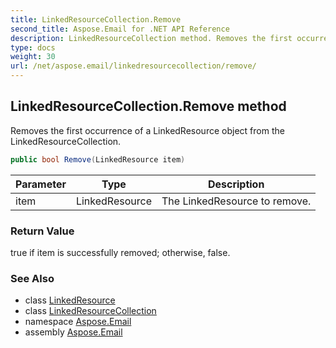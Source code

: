 ```yaml
---
title: LinkedResourceCollection.Remove
second_title: Aspose.Email for .NET API Reference
description: LinkedResourceCollection method. Removes the first occurrence of a LinkedResource object from the LinkedResourceCollection
type: docs
weight: 30
url: /net/aspose.email/linkedresourcecollection/remove/
---
```

## LinkedResourceCollection.Remove method

Removes the first occurrence of a LinkedResource object from the LinkedResourceCollection.

```csharp
public bool Remove(LinkedResource item)
```

| Parameter | Type | Description |
| --- | --- | --- |
| item | LinkedResource | The LinkedResource to remove. |

### Return Value

true if item is successfully removed; otherwise, false.

### See Also

* class [LinkedResource](../../linkedresource/)
* class [LinkedResourceCollection](../)
* namespace [Aspose.Email](../../linkedresourcecollection/)
* assembly [Aspose.Email](../../../)


